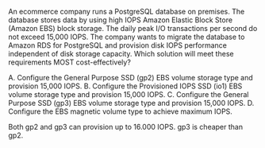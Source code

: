 An ecommerce company runs a PostgreSQL database on premises. The database stores data by using high IOPS Amazon Elastic Block Store (Amazon EBS) block storage. The daily peak I/O transactions per second do not exceed 15,000 IOPS. The company wants to migrate the database to Amazon RDS for PostgreSQL and provision disk IOPS performance independent of disk storage capacity. Which solution will meet these requirements MOST cost-effectively? 

A. Configure the General Purpose SSD (gp2) EBS volume storage type and provision 15,000 IOPS. 
B. Configure the Provisioned IOPS SSD (io1) EBS volume storage type and provision 15,000 IOPS. 
C. Configure the General Purpose SSD (gp3) EBS volume storage type and provision 15,000 IOPS. 
D. Configure the EBS magnetic volume type to achieve maximum IOPS.

Both gp2 and gp3 can provision up to 16.000 IOPS. gp3 is cheaper than gp2.
